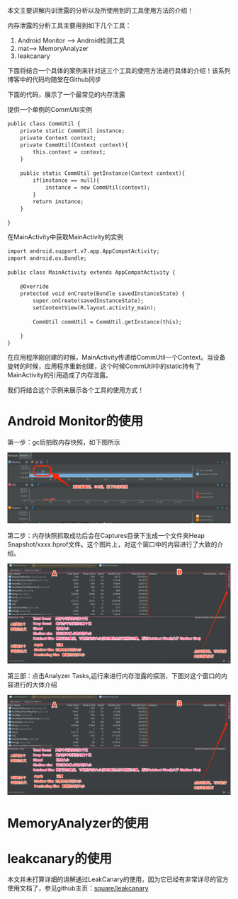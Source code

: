 本文主要讲解内训泄露的分析以及所使用到的工具使用方法的介绍！

内存泄露的分析工具主要用到如下几个工具：

1. Android Monitor ——> Android检测工具
2. mat——> MemoryAnalyzer
3. leakcanary

下面将结合一个具体的案例来针对这三个工具的使用方法进行具体的介绍！该系列博客中的代码均随堂在Github同步

下面的代码，展示了一个最常见的内存泄露

提供一个单例的CommUtil实例

```
public class CommUtil {
    private static CommUtil instance;
    private Context context;
    private CommUtil(Context context){
        this.context = context;
    }

    public static CommUtil getInstance(Context context){
        if(instance == null){
            instance = new CommUtil(context);
        }
        return instance;
    }

}

```

在MainActivity中获取MainActivity的实例
```
import android.support.v7.app.AppCompatActivity;
import android.os.Bundle;

public class MainActivity extends AppCompatActivity {

    @Override
    protected void onCreate(Bundle savedInstanceState) {
        super.onCreate(savedInstanceState);
        setContentView(R.layout.activity_main);

        CommUtil commUtil = CommUtil.getInstance(this);

    }
}
```

在应用程序刚创建的时候，MainActivity传递给CommUtil一个Context。当设备旋转的时候，应用程序重新创建，这个时候CommUtil中的static持有了MainActivity的引用造成了内存泄露。

我们将结合这个示例来展示各个工具的使用方式！


# Android Monitor的使用

第一步：gc后拍取内存快照，如下图所示

![gc后拍取内存快照](https://github.com/SOFTPOWER1991/note/blob/master/raw/pz_after_gc.png)

第二步：内存快照抓取成功后会在Captures目录下生成一个文件夹Heap Snapshot/xxxx.hprof文件。这个图片上，对这个窗口中的内容进行了大致的介绍。

![hprof窗体介绍](https://github.com/SOFTPOWER1991/note/blob/master/raw/hprof_introduce.png)

第三部：点击Analyzer Tasks,运行来进行内存泄露的探测，下图对这个窗口的内容进行的大体介绍

![AnalyzerTasks运行窗口介绍](https://github.com/SOFTPOWER1991/note/blob/master/raw/hprof_introduce.png)

# MemoryAnalyzer的使用

# leakcanary的使用

本文并未打算详细的讲解通过LeakCanary的使用，因为它已经有非常详尽的官方使用文档了，参见github主页：[square/leakcanary
](https://github.com/square/leakcanary)


